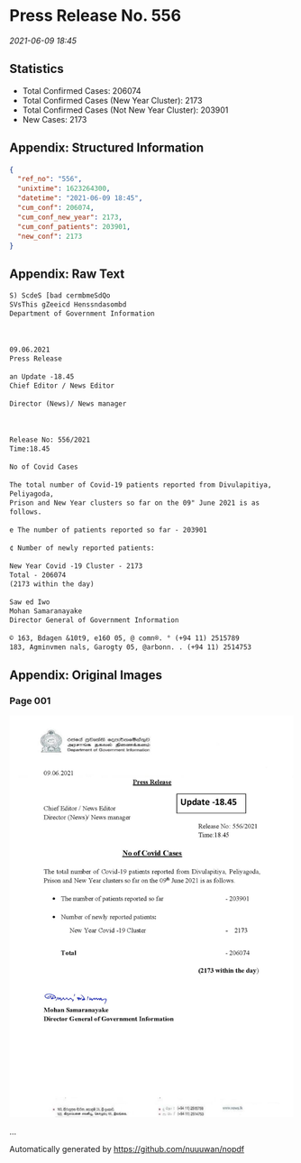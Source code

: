 
# Press Release No. 556
*2021-06-09 18:45*
## Statistics
* Total Confirmed Cases: 206074
* Total Confirmed Cases (New Year Cluster): 2173
* Total Confirmed Cases (Not New Year Cluster): 203901
* New Cases: 2173




## Appendix: Structured Information
```json
{
  "ref_no": "556",
  "unixtime": 1623264300,
  "datetime": "2021-06-09 18:45",
  "cum_conf": 206074,
  "cum_conf_new_year": 2173,
  "cum_conf_patients": 203901,
  "new_conf": 2173
}
```

## Appendix: Raw Text
```text
S) ScdeS [bad cermbmeSdQo
SVsThis gZeeicd Henssndasombd
Department of Government Information

 

09.06.2021
Press Release

an Update -18.45
Chief Editor / News Editor

Director (News)/ News manager

 

Release No: 556/2021
Time:18.45

No of Covid Cases

The total number of Covid-19 patients reported from Divulapitiya, Peliyagoda,
Prison and New Year clusters so far on the 09" June 2021 is as follows.

e The number of patients reported so far - 203901

¢ Number of newly reported patients:

New Year Covid -19 Cluster - 2173
Total - 206074
(2173 within the day)

Saw ed Iwo
Mohan Samaranayake
Director General of Government Information

© 163, Bdagen &10t9, e160 05, @ comn®. ° (+94 11) 2515789
183, Agminvmen nals, Garogty 05, @arbonn. . (+94 11) 2514753

```

## Appendix: Original Images

### Page 001

![page_no](https://raw.githubusercontent.com/nuuuwan/nopdf_data/main/nopdf.dgigovlk.ref556.page001.jpeg)
        

...

Automatically generated by https://github.com/nuuuwan/nopdf

    
    